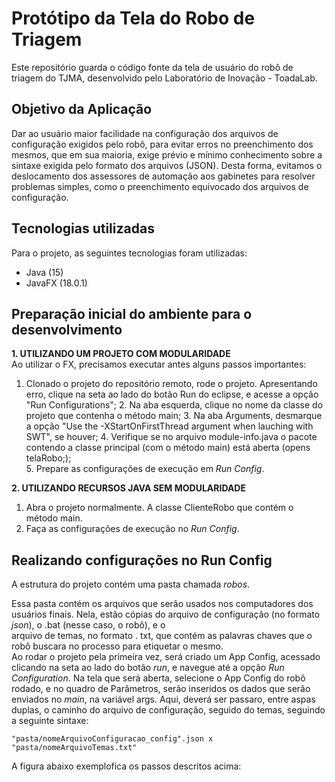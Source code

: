 # Protótipo da Tela do Robo de Triagem
  
  
Este repositório guarda o código fonte da tela de usuário do robô de 
triagem do TJMA, desenvolvido pelo Laboratório de Inovação - ToadaLab. 
  
  
## Objetivo da Aplicação 
  
Dar ao usuário maior facilidade na configuração dos arquivos de configuração 
exigidos pelo robô, para evitar erros no preenchimento dos mesmos, que em sua 
maioria, exige prévio e mínimo conhecimento sobre a sintaxe exigida pelo 
formato dos arquivos (JSON). 
Desta forma, evitamos o deslocamento dos assessores de automação 
aos gabinetes para resolver problemas simples, como o preenchimento 
equivocado dos arquivos de configuração. 
  
  
## Tecnologias utilizadas  

  
  
Para o projeto, as seguintes tecnologias foram utilizadas:  
* Java (15)
* JavaFX (18.0.1)
  
## Preparação inicial do ambiente para o desenvolvimento  

  
  
**1. UTILIZANDO UM PROJETO COM MODULARIDADE**   
Ao utilizar o FX, precisamos executar antes alguns passos importantes: 

1. Clonado o projeto do repositório remoto, rode o projeto. Apresentando erro, clique
   na seta ao lado do botão Run do eclipse, e acesse a opção "Run Configurations";
   2. Na aba esquerda, clique no nome da classe do projeto que contenha o método main;
   3. Na aba Arguments, desmarque a opção "Use the -XStartOnFirstThread argument when lauching with SWT", se houver;
   4. Verifique se no arquivo module-info.java o pacote contendo a classe principal (com o método main) está aberta 
     (opens telaRobo;);  
   5. Prepare as configurações de execução em *Run Config*.
  
**2. UTILIZANDO RECURSOS JAVA SEM MODULARIDADE**
  
1. Abra o projeto normalmente. A classe ClienteRobo que contém o método main.
2. Faça as configurações de execução no *Run Config*.

  
  
## Realizando configurações no Run Config ## 
  
A estrutura do projeto contém uma pasta chamada *robos*.
  
Essa pasta contém os arquivos que serão usados nos computadores dos usuários finais. Nela, estão cópias do arquivo 
de configuração (no formato *json*), o .bat (nesse caso, o robô), e o  
arquivo de temas, no formato . txt, que contém as palavras chaves 
 que o robô buscara no processo para etiquetar o mesmo.  
Ao rodar o projeto pela primeira vez, será criado um App Config, acessado clicando 
na seta ao lado do botão *run*, e navegue até a opção *Run Configuration*. 
  Na tela que será aberta, selecione o App Config do robô rodado, e no quadro de Parâmetros, serão inseridos os dados que serão 
enviados no *main*, na variável args. Aqui, deverá ser passaro, entre aspas duplas, o caminho do arquivo 
 de configuração, seguido do temas, seguindo a seguinte sintaxe:  
  
```"pasta/nomeArquivoConfiguracao_config".json x "pasta/nomeArquivoTemas.txt"```
  
A figura abaixo exemplofica os passos descritos acima:  
  
  
  
